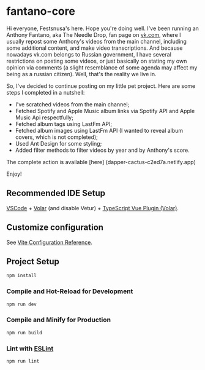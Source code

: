# fantano-core

Hi everyone, Festsnusa's here. Hope you're doing well. I've been running an Anthony Fantano, aka The Needle Drop, fan page on [vk.com](https://vk.com/mbdtfisstill6), where I usually repost some Anthony's videos from the main channel, including some additional content, and make video transcriptions. And because nowadays vk.com belongs to Russian government, I have several restrictions on posting some videos, or just basically on stating my own opinion via comments (a slight resemblance of some agenda may affect my being as a russian citizen). Well, that's the reality we live in.

So, I've decided to continue posting on my little pet project. Here are some steps I completed in a nutshell:
-  I've scratched videos from the main channel;
-  Fetched Spotify and Apple Music album links via Spotify API and Apple Music Api respectfully;
-  Fetched album tags using LastFm API;
-  Fetched album images using LastFm API (I wanted to reveal album covers, which is not completed);
-  Used Ant Design for some styling;
-  Added filter methods to filter videos by year and by Anthony's score.

The complete action is available [here] (dapper-cactus-c2ed7a.netlify.app) 

Enjoy!

## Recommended IDE Setup

[VSCode](https://code.visualstudio.com/) + [Volar](https://marketplace.visualstudio.com/items?itemName=Vue.volar) (and disable Vetur) + [TypeScript Vue Plugin (Volar)](https://marketplace.visualstudio.com/items?itemName=Vue.vscode-typescript-vue-plugin).

## Customize configuration

See [Vite Configuration Reference](https://vitejs.dev/config/).

## Project Setup

```sh
npm install
```

### Compile and Hot-Reload for Development

```sh
npm run dev
```

### Compile and Minify for Production

```sh
npm run build
```

### Lint with [ESLint](https://eslint.org/)

```sh
npm run lint
```
